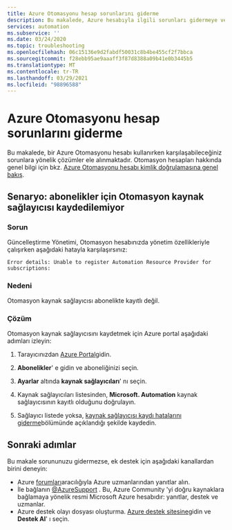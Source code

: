 ```yaml
---
title: Azure Otomasyonu hesap sorunlarını giderme
description: Bu makalede, Azure hesabıyla ilgili sorunları gidermeye ve gidermeye nasıl çözüm yapılacağı açıklanır.
services: automation
ms.subservice: ''
ms.date: 03/24/2020
ms.topic: troubleshooting
ms.openlocfilehash: 06c15136e9d2fabdf50031c8b4be455cf2f7bbca
ms.sourcegitcommit: f28ebb95ae9aaaff3f87d8388a09b41e0b3445b5
ms.translationtype: MT
ms.contentlocale: tr-TR
ms.lasthandoff: 03/29/2021
ms.locfileid: "98896588"
---
```

# <a name="troubleshoot-azure-automation-account-issues"></a>Azure Otomasyonu hesap sorunlarını giderme

Bu makalede, bir Azure Otomasyonu hesabı kullanırken karşılaşabileceğiniz sorunlara yönelik çözümler ele alınmaktadır. Otomasyon hesapları hakkında genel bilgi için bkz. [Azure Otomasyonu hesabı kimlik doğrulamasına genel bakış](../automation-security-overview.md).

## <a name="scenario-unable-to-register-automation-resource-provider-for-subscriptions"></a><a name="rp-register"></a>Senaryo: abonelikler için Otomasyon kaynak sağlayıcısı kaydedilemiyor

### <a name="issue"></a>Sorun

Güncelleştirme Yönetimi, Otomasyon hesabınızda yönetim özellikleriyle çalışırken aşağıdaki hatayla karşılaşırsınız:

```error
Error details: Unable to register Automation Resource Provider for subscriptions:
```

### <a name="cause"></a>Nedeni

Otomasyon kaynak sağlayıcısı abonelikte kayıtlı değil.

### <a name="resolution"></a>Çözüm

Otomasyon kaynak sağlayıcısını kaydetmek için Azure portal aşağıdaki adımları izleyin:

1. Tarayıcınızdan [Azure Portal](https://portal.azure.com)gidin.

2. **Abonelikler**' e gidin ve aboneliğinizi seçin.   

3. **Ayarlar** altında **kaynak sağlayıcıları**' nı seçin.

4. Kaynak sağlayıcıları listesinden, **Microsoft. Automation** kaynak sağlayıcısının kayıtlı olduğunu doğrulayın.

5. Sağlayıcı listede yoksa, [kaynak sağlayıcısı kaydı hatalarını giderme](../../azure-resource-manager/templates/error-register-resource-provider.md)bölümünde açıklandığı şekilde kaydedin.

## <a name="next-steps"></a>Sonraki adımlar

Bu makale sorununuzu gidermezse, ek destek için aşağıdaki kanallardan birini deneyin:

* Azure [forumları](https://azure.microsoft.com/support/forums/)aracılığıyla Azure uzmanlarından yanıtlar alın.
* İle bağlanın [@AzureSupport](https://twitter.com/azuresupport) . Bu, Azure Community 'yi doğru kaynaklara bağlamaya yönelik resmi Microsoft Azure hesabıdır: yanıtlar, destek ve uzmanlar.
* Azure destek olayı dosyası oluşturma. [Azure destek sitesine](https://azure.microsoft.com/support/options/)gidin ve **Destek Al**' ı seçin.
